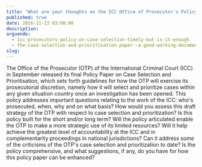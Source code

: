 ```yaml
---
title: "What are your thoughts on the ICC Office of Prosecutor's Policy on Case Selection and Priortisation?"
published: true
date: 2016-11-23 03:08:00
description:
arguendo:
  - icc-prosecutors-policy-on-case-selection-timely-but-is-it-enough
  - the-case-selection-and-prioritisation-paper--a-good-working-document-of-the-office-of-the-prosecutor
slug:
---
```



The Office of the Prosecutor (OTP) of the International Criminal Court (ICC) in September released its final Policy Paper on Case Selection and Prioritisation, which sets forth guidelines for how the OTP will exercise its prosecutorial discretion, namely how it will select and prioritize cases within any given situation country once an investigation has been opened. This policy addresses important questions relating to the work of the ICC: who's prosecuted, when, why and on what basis? How would you assess this draft strategy of the OTP with respect to case selection and prioritization? Is this policy built for the short and/or long term? Will the policy articulated enable the OTP to make a more strategic use of its limited resources? Will it help achieve the greatest level of accountability at the ICC and in complementarity proceedings in national jurisdictions? Can it address some of the criticisms of the OTP's case selection and prioritization to date? Is the policy comprehensive, and what suggestions, if any, do you have for how this policy paper can be enhanced?